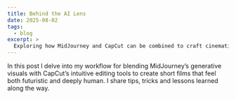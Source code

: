 ```yaml
---
title: Behind the AI Lens
date: 2025-08-02
tags:
  - blog
excerpt: >
  Exploring how MidJourney and CapCut can be combined to craft cinematic narratives.
---
```


In this post I delve into my workflow for blending MidJourney’s generative visuals with CapCut’s intuitive editing tools to create short films that feel both futuristic and deeply human. I share tips, tricks and lessons learned along the way.